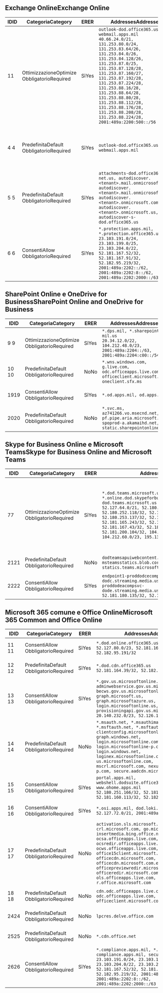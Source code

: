 <!--THIS FILE IS AUTOMATICALLY GENERATED. MANUAL CHANGES WILL BE OVERWRITTEN.-->
<!--Please contact the Office 365 Endpoints team with any questions.-->
<!--USGovDoD endpoints version 2020062900-->
<!--File generated 2020-07-06 08:00:06.0738-->

## <a name="exchange-online"></a><span data-ttu-id="040b1-101">Exchange Online</span><span class="sxs-lookup"><span data-stu-id="040b1-101">Exchange Online</span></span>

<span data-ttu-id="040b1-102">ID</span><span class="sxs-lookup"><span data-stu-id="040b1-102">ID</span></span> | <span data-ttu-id="040b1-103">Categoria</span><span class="sxs-lookup"><span data-stu-id="040b1-103">Category</span></span> | <span data-ttu-id="040b1-104">ER</span><span class="sxs-lookup"><span data-stu-id="040b1-104">ER</span></span> | <span data-ttu-id="040b1-105">Addresses</span><span class="sxs-lookup"><span data-stu-id="040b1-105">Addresses</span></span> | <span data-ttu-id="040b1-106">Porte</span><span class="sxs-lookup"><span data-stu-id="040b1-106">Ports</span></span>
-- | -------------------- | --- | ---------------------------------------------------------------------------------------------------------------------------------------------------------------------------------------------------------------------------------------------------------------------------------------------------------------------------------------------------------------------------------------------- | -------------------------------
<span data-ttu-id="040b1-107">1</span><span class="sxs-lookup"><span data-stu-id="040b1-107">1</span></span> | <span data-ttu-id="040b1-108">Ottimizzazione</span><span class="sxs-lookup"><span data-stu-id="040b1-108">Optimize</span></span><BR><span data-ttu-id="040b1-109">Obbligatorio</span><span class="sxs-lookup"><span data-stu-id="040b1-109">Required</span></span> | <span data-ttu-id="040b1-110">Sì</span><span class="sxs-lookup"><span data-stu-id="040b1-110">Yes</span></span> | `outlook-dod.office365.us, webmail.apps.mil`<BR>`40.66.24.0/21, 131.253.80.0/24, 131.253.83.64/26, 131.253.84.0/26, 131.253.84.128/26, 131.253.87.0/25, 131.253.87.128/28, 131.253.87.160/27, 131.253.87.192/28, 131.253.87.224/28, 131.253.88.16/28, 131.253.88.64/28, 131.253.88.80/28, 131.253.88.112/28, 131.253.88.176/28, 131.253.88.208/28, 131.253.88.224/28, 2001:489a:2200:500::/56` | <span data-ttu-id="040b1-111">**TCP:** 443, 80</span><span class="sxs-lookup"><span data-stu-id="040b1-111">**TCP:** 443, 80</span></span>
<span data-ttu-id="040b1-112">4 </span><span class="sxs-lookup"><span data-stu-id="040b1-112">4</span></span> | <span data-ttu-id="040b1-113">Predefinita</span><span class="sxs-lookup"><span data-stu-id="040b1-113">Default</span></span><BR><span data-ttu-id="040b1-114">Obbligatorio</span><span class="sxs-lookup"><span data-stu-id="040b1-114">Required</span></span> | <span data-ttu-id="040b1-115">Sì</span><span class="sxs-lookup"><span data-stu-id="040b1-115">Yes</span></span> | `outlook-dod.office365.us, webmail.apps.mil` | <span data-ttu-id="040b1-116">**TCP:** 143, 25, 587, 993, 995</span><span class="sxs-lookup"><span data-stu-id="040b1-116">**TCP:** 143, 25, 587, 993, 995</span></span>
<span data-ttu-id="040b1-117">5 </span><span class="sxs-lookup"><span data-stu-id="040b1-117">5</span></span> | <span data-ttu-id="040b1-118">Predefinita</span><span class="sxs-lookup"><span data-stu-id="040b1-118">Default</span></span><BR><span data-ttu-id="040b1-119">Obbligatorio</span><span class="sxs-lookup"><span data-stu-id="040b1-119">Required</span></span> | <span data-ttu-id="040b1-120">Sì</span><span class="sxs-lookup"><span data-stu-id="040b1-120">Yes</span></span> | `attachments-dod.office365-net.us, autodiscover.<tenant>.mail.onmicrosoft.com, autodiscover.<tenant>.mail.onmicrosoft.us, autodiscover.<tenant>.onmicrosoft.com, autodiscover.<tenant>.onmicrosoft.us, autodiscover-s-dod.office365.us` | <span data-ttu-id="040b1-121">**TCP:** 443, 80</span><span class="sxs-lookup"><span data-stu-id="040b1-121">**TCP:** 443, 80</span></span>
<span data-ttu-id="040b1-122">6 </span><span class="sxs-lookup"><span data-stu-id="040b1-122">6</span></span> | <span data-ttu-id="040b1-123">Consenti</span><span class="sxs-lookup"><span data-stu-id="040b1-123">Allow</span></span><BR><span data-ttu-id="040b1-124">Obbligatorio</span><span class="sxs-lookup"><span data-stu-id="040b1-124">Required</span></span> | <span data-ttu-id="040b1-125">Sì</span><span class="sxs-lookup"><span data-stu-id="040b1-125">Yes</span></span> | `*.protection.apps.mil, *.protection.office365.us`<BR>`23.103.191.0/24, 23.103.199.0/25, 23.103.204.0/22, 52.181.167.52/32, 52.181.167.91/32, 52.182.95.219/32, 2001:489a:2202::/62, 2001:489a:2202:8::/62, 2001:489a:2202:2000::/63` | <span data-ttu-id="040b1-126">**TCP:** 25, 443</span><span class="sxs-lookup"><span data-stu-id="040b1-126">**TCP:** 25, 443</span></span>

## <a name="sharepoint-online-and-onedrive-for-business"></a><span data-ttu-id="040b1-127">SharePoint Online e OneDrive for Business</span><span class="sxs-lookup"><span data-stu-id="040b1-127">SharePoint Online and OneDrive for Business</span></span>

<span data-ttu-id="040b1-128">ID</span><span class="sxs-lookup"><span data-stu-id="040b1-128">ID</span></span> | <span data-ttu-id="040b1-129">Categoria</span><span class="sxs-lookup"><span data-stu-id="040b1-129">Category</span></span> | <span data-ttu-id="040b1-130">ER</span><span class="sxs-lookup"><span data-stu-id="040b1-130">ER</span></span> | <span data-ttu-id="040b1-131">Addresses</span><span class="sxs-lookup"><span data-stu-id="040b1-131">Addresses</span></span> | <span data-ttu-id="040b1-132">Porte</span><span class="sxs-lookup"><span data-stu-id="040b1-132">Ports</span></span>
-- | -------------------- | --- | ------------------------------------------------------------------------------------------------------------------- | ----------------
<span data-ttu-id="040b1-133">9 </span><span class="sxs-lookup"><span data-stu-id="040b1-133">9</span></span> | <span data-ttu-id="040b1-134">Ottimizzazione</span><span class="sxs-lookup"><span data-stu-id="040b1-134">Optimize</span></span><BR><span data-ttu-id="040b1-135">Obbligatorio</span><span class="sxs-lookup"><span data-stu-id="040b1-135">Required</span></span> | <span data-ttu-id="040b1-136">Sì</span><span class="sxs-lookup"><span data-stu-id="040b1-136">Yes</span></span> | `*.dps.mil, *.sharepoint-mil.us`<BR>`20.34.12.0/22, 104.212.48.0/23, 2001:489a:2204::/63, 2001:489a:2204:c00::/54` | <span data-ttu-id="040b1-137">**TCP:** 443, 80</span><span class="sxs-lookup"><span data-stu-id="040b1-137">**TCP:** 443, 80</span></span>
<span data-ttu-id="040b1-138">10 </span><span class="sxs-lookup"><span data-stu-id="040b1-138">10</span></span> | <span data-ttu-id="040b1-139">Predefinita</span><span class="sxs-lookup"><span data-stu-id="040b1-139">Default</span></span><BR><span data-ttu-id="040b1-140">Obbligatorio</span><span class="sxs-lookup"><span data-stu-id="040b1-140">Required</span></span> | <span data-ttu-id="040b1-141">No</span><span class="sxs-lookup"><span data-stu-id="040b1-141">No</span></span> | `*.wns.windows.com, g.live.com, odc.officeapps.live.com, officeclient.microsoft.com, oneclient.sfx.ms` | <span data-ttu-id="040b1-142">**TCP:** 443, 80</span><span class="sxs-lookup"><span data-stu-id="040b1-142">**TCP:** 443, 80</span></span>
<span data-ttu-id="040b1-143">19</span><span class="sxs-lookup"><span data-stu-id="040b1-143">19</span></span> | <span data-ttu-id="040b1-144">Consenti</span><span class="sxs-lookup"><span data-stu-id="040b1-144">Allow</span></span><BR><span data-ttu-id="040b1-145">Obbligatorio</span><span class="sxs-lookup"><span data-stu-id="040b1-145">Required</span></span> | <span data-ttu-id="040b1-146">Sì</span><span class="sxs-lookup"><span data-stu-id="040b1-146">Yes</span></span> | `*.od.apps.mil, od.apps.mil` | <span data-ttu-id="040b1-147">**TCP:** 443, 80</span><span class="sxs-lookup"><span data-stu-id="040b1-147">**TCP:** 443, 80</span></span>
<span data-ttu-id="040b1-148">20</span><span class="sxs-lookup"><span data-stu-id="040b1-148">20</span></span> | <span data-ttu-id="040b1-149">Predefinita</span><span class="sxs-lookup"><span data-stu-id="040b1-149">Default</span></span><BR><span data-ttu-id="040b1-150">Obbligatorio</span><span class="sxs-lookup"><span data-stu-id="040b1-150">Required</span></span> | <span data-ttu-id="040b1-151">No</span><span class="sxs-lookup"><span data-stu-id="040b1-151">No</span></span> | `*.svc.ms, az741266.vo.msecnd.net, pf.pipe.aria.microsoft.com, spoprod-a.akamaihd.net, static.sharepointonline.com` | <span data-ttu-id="040b1-152">**TCP:** 443, 80</span><span class="sxs-lookup"><span data-stu-id="040b1-152">**TCP:** 443, 80</span></span>

## <a name="skype-for-business-online-and-microsoft-teams"></a><span data-ttu-id="040b1-153">Skype for Business Online e Microsoft Teams</span><span class="sxs-lookup"><span data-stu-id="040b1-153">Skype for Business Online and Microsoft Teams</span></span>

<span data-ttu-id="040b1-154">ID</span><span class="sxs-lookup"><span data-stu-id="040b1-154">ID</span></span> | <span data-ttu-id="040b1-155">Categoria</span><span class="sxs-lookup"><span data-stu-id="040b1-155">Category</span></span> | <span data-ttu-id="040b1-156">ER</span><span class="sxs-lookup"><span data-stu-id="040b1-156">ER</span></span> | <span data-ttu-id="040b1-157">Addresses</span><span class="sxs-lookup"><span data-stu-id="040b1-157">Addresses</span></span> | <span data-ttu-id="040b1-158">Porte</span><span class="sxs-lookup"><span data-stu-id="040b1-158">Ports</span></span>
-- | -------------------- | --- | -------------------------------------------------------------------------------------------------------------------------------------------------------------------------------------------------------------------------------------------------------------------------------------------------------------------------------------------------------- | -----------------------------------------------
<span data-ttu-id="040b1-159">7</span><span class="sxs-lookup"><span data-stu-id="040b1-159">7</span></span> | <span data-ttu-id="040b1-160">Ottimizzazione</span><span class="sxs-lookup"><span data-stu-id="040b1-160">Optimize</span></span><BR><span data-ttu-id="040b1-161">Obbligatorio</span><span class="sxs-lookup"><span data-stu-id="040b1-161">Required</span></span> | <span data-ttu-id="040b1-162">Sì</span><span class="sxs-lookup"><span data-stu-id="040b1-162">Yes</span></span> | `*.dod.teams.microsoft.us, *.online.dod.skypeforbusiness.us, dod.teams.microsoft.us`<BR>`52.127.64.0/21, 52.180.249.148/32, 52.180.252.118/32, 52.180.252.187/32, 52.180.253.137/32, 52.180.253.154/32, 52.181.165.243/32, 52.181.166.119/32, 52.181.167.43/32, 52.181.167.64/32, 52.181.200.104/32, 104.212.32.0/22, 104.212.60.0/23, 195.134.240.0/22` | <span data-ttu-id="040b1-163">**TCP:** 443</span><span class="sxs-lookup"><span data-stu-id="040b1-163">**TCP:** 443</span></span><BR><span data-ttu-id="040b1-164">**UDP:** 3478, 3479, 3480, 3481</span><span class="sxs-lookup"><span data-stu-id="040b1-164">**UDP:** 3478, 3479, 3480, 3481</span></span>
<span data-ttu-id="040b1-165"> 21</span><span class="sxs-lookup"><span data-stu-id="040b1-165">21</span></span> | <span data-ttu-id="040b1-166">Predefinita</span><span class="sxs-lookup"><span data-stu-id="040b1-166">Default</span></span><BR><span data-ttu-id="040b1-167">Obbligatorio</span><span class="sxs-lookup"><span data-stu-id="040b1-167">Required</span></span> | <span data-ttu-id="040b1-168">No</span><span class="sxs-lookup"><span data-stu-id="040b1-168">No</span></span> | `dodteamsapuiwebcontent.blob.core.usgovcloudapi.net, msteamsstatics.blob.core.usgovcloudapi.net, statics.teams.microsoft.com` | <span data-ttu-id="040b1-169">**TCP:** 443</span><span class="sxs-lookup"><span data-stu-id="040b1-169">**TCP:** 443</span></span>
<span data-ttu-id="040b1-170">22</span><span class="sxs-lookup"><span data-stu-id="040b1-170">22</span></span> | <span data-ttu-id="040b1-171">Consenti</span><span class="sxs-lookup"><span data-stu-id="040b1-171">Allow</span></span><BR><span data-ttu-id="040b1-172">Obbligatorio</span><span class="sxs-lookup"><span data-stu-id="040b1-172">Required</span></span> | <span data-ttu-id="040b1-173">Sì</span><span class="sxs-lookup"><span data-stu-id="040b1-173">Yes</span></span> | `endpoint1-proddodcecompsvc-dodc.streaming.media.usgovcloudapi.net, endpoint1-proddodeacompsvc-dode.streaming.media.usgovcloudapi.net`<BR>`52.181.180.135/32, 52.182.53.6/32` | <span data-ttu-id="040b1-174">**TCP:** 443</span><span class="sxs-lookup"><span data-stu-id="040b1-174">**TCP:** 443</span></span>

## <a name="microsoft-365-common-and-office-online"></a><span data-ttu-id="040b1-175">Microsoft 365 comune e Office Online</span><span class="sxs-lookup"><span data-stu-id="040b1-175">Microsoft 365 Common and Office Online</span></span>

<span data-ttu-id="040b1-176">ID</span><span class="sxs-lookup"><span data-stu-id="040b1-176">ID</span></span> | <span data-ttu-id="040b1-177">Categoria</span><span class="sxs-lookup"><span data-stu-id="040b1-177">Category</span></span> | <span data-ttu-id="040b1-178">ER</span><span class="sxs-lookup"><span data-stu-id="040b1-178">ER</span></span> | <span data-ttu-id="040b1-179">Addresses</span><span class="sxs-lookup"><span data-stu-id="040b1-179">Addresses</span></span> | <span data-ttu-id="040b1-180">Porte</span><span class="sxs-lookup"><span data-stu-id="040b1-180">Ports</span></span>
-- | ------------------- | --- | ---------------------------------------------------------------------------------------------------------------------------------------------------------------------------------------------------------------------------------------------------------------------------------------------------------------------------------------------------------------------------------------------- | ----------------
<span data-ttu-id="040b1-181">11 </span><span class="sxs-lookup"><span data-stu-id="040b1-181">11</span></span> | <span data-ttu-id="040b1-182">Consenti</span><span class="sxs-lookup"><span data-stu-id="040b1-182">Allow</span></span><BR><span data-ttu-id="040b1-183">Obbligatorio</span><span class="sxs-lookup"><span data-stu-id="040b1-183">Required</span></span> | <span data-ttu-id="040b1-184">Sì</span><span class="sxs-lookup"><span data-stu-id="040b1-184">Yes</span></span> | `*.dod.online.office365.us`<BR>`52.127.80.0/23, 52.181.164.39/32, 52.182.95.191/32` | <span data-ttu-id="040b1-185">**TCP:** 443</span><span class="sxs-lookup"><span data-stu-id="040b1-185">**TCP:** 443</span></span>
<span data-ttu-id="040b1-186">12 </span><span class="sxs-lookup"><span data-stu-id="040b1-186">12</span></span> | <span data-ttu-id="040b1-187">Predefinita</span><span class="sxs-lookup"><span data-stu-id="040b1-187">Default</span></span><BR><span data-ttu-id="040b1-188">Obbligatorio</span><span class="sxs-lookup"><span data-stu-id="040b1-188">Required</span></span> | <span data-ttu-id="040b1-189">Sì</span><span class="sxs-lookup"><span data-stu-id="040b1-189">Yes</span></span> | `*.dod.cdn.office365.us`<BR>`52.181.164.39/32, 52.182.95.191/32` | <span data-ttu-id="040b1-190">**TCP:** 443</span><span class="sxs-lookup"><span data-stu-id="040b1-190">**TCP:** 443</span></span>
<span data-ttu-id="040b1-191">13 </span><span class="sxs-lookup"><span data-stu-id="040b1-191">13</span></span> | <span data-ttu-id="040b1-192">Consenti</span><span class="sxs-lookup"><span data-stu-id="040b1-192">Allow</span></span><BR><span data-ttu-id="040b1-193">Obbligatorio</span><span class="sxs-lookup"><span data-stu-id="040b1-193">Required</span></span> | <span data-ttu-id="040b1-194">Sì</span><span class="sxs-lookup"><span data-stu-id="040b1-194">Yes</span></span> | `*.gov.us.microsoftonline.com, adminwebservice.gov.us.microsoftonline.com, becws.gov.us.microsoftonline.com, dod-graph.microsoft.us, graph.microsoftazure.us, login.microsoftonline.us, provisioningapi.gov.us.microsoftonline.com`<BR>`20.140.232.0/23, 52.126.194.0/23` | <span data-ttu-id="040b1-195">**TCP:** 443</span><span class="sxs-lookup"><span data-stu-id="040b1-195">**TCP:** 443</span></span>
<span data-ttu-id="040b1-196">14 </span><span class="sxs-lookup"><span data-stu-id="040b1-196">14</span></span> | <span data-ttu-id="040b1-197">Predefinita</span><span class="sxs-lookup"><span data-stu-id="040b1-197">Default</span></span><BR><span data-ttu-id="040b1-198">Obbligatorio</span><span class="sxs-lookup"><span data-stu-id="040b1-198">Required</span></span> | <span data-ttu-id="040b1-199">No</span><span class="sxs-lookup"><span data-stu-id="040b1-199">No</span></span> | `*.msauth.net, *.msauthimages.us, *.msftauth.net, *.msftauthimages.us, clientconfig.microsoftonline-p.net, graph.windows.net, login.microsoftonline.com, login.microsoftonline-p.com, login.windows.net, loginex.microsoftonline.com, login-us.microsoftonline.com, mscrl.microsoft.com, nexus.microsoftonline-p.com, secure.aadcdn.microsoftonline-p.com` | <span data-ttu-id="040b1-200">**TCP:** 443</span><span class="sxs-lookup"><span data-stu-id="040b1-200">**TCP:** 443</span></span>
<span data-ttu-id="040b1-201">15 </span><span class="sxs-lookup"><span data-stu-id="040b1-201">15</span></span> | <span data-ttu-id="040b1-202">Consenti</span><span class="sxs-lookup"><span data-stu-id="040b1-202">Allow</span></span><BR><span data-ttu-id="040b1-203">Obbligatorio</span><span class="sxs-lookup"><span data-stu-id="040b1-203">Required</span></span> | <span data-ttu-id="040b1-204">Sì</span><span class="sxs-lookup"><span data-stu-id="040b1-204">Yes</span></span> | `portal.apps.mil, webshell.dodsuite.office365.us, www.ohome.apps.mil`<BR>`52.180.251.166/32, 52.181.160.19/32, 52.181.160.113/32, 52.182.92.132/32` | <span data-ttu-id="040b1-205">**TCP:** 443</span><span class="sxs-lookup"><span data-stu-id="040b1-205">**TCP:** 443</span></span>
<span data-ttu-id="040b1-206">16 </span><span class="sxs-lookup"><span data-stu-id="040b1-206">16</span></span> | <span data-ttu-id="040b1-207">Consenti</span><span class="sxs-lookup"><span data-stu-id="040b1-207">Allow</span></span><BR><span data-ttu-id="040b1-208">Obbligatorio</span><span class="sxs-lookup"><span data-stu-id="040b1-208">Required</span></span> | <span data-ttu-id="040b1-209">Sì</span><span class="sxs-lookup"><span data-stu-id="040b1-209">Yes</span></span> | `*.osi.apps.mil, dod.loki.office365.us`<BR>`52.127.72.0/21, 2001:489a:2206::/48` | <span data-ttu-id="040b1-210">**TCP:** 443</span><span class="sxs-lookup"><span data-stu-id="040b1-210">**TCP:** 443</span></span>
<span data-ttu-id="040b1-211">17 </span><span class="sxs-lookup"><span data-stu-id="040b1-211">17</span></span> | <span data-ttu-id="040b1-212">Predefinita</span><span class="sxs-lookup"><span data-stu-id="040b1-212">Default</span></span><BR><span data-ttu-id="040b1-213">Obbligatorio</span><span class="sxs-lookup"><span data-stu-id="040b1-213">Required</span></span> | <span data-ttu-id="040b1-214">No</span><span class="sxs-lookup"><span data-stu-id="040b1-214">No</span></span> | `activation.sls.microsoft.com, crl.microsoft.com, go.microsoft.com, insertmedia.bing.office.net, ocsa.officeapps.live.com, ocsredir.officeapps.live.com, ocws.officeapps.live.com, office15client.microsoft.com, officecdn.microsoft.com, officecdn.microsoft.com.edgesuite.net, officepreviewredir.microsoft.com, officeredir.microsoft.com, ols.officeapps.live.com, r.office.microsoft.com` | <span data-ttu-id="040b1-215">**TCP:** 443, 80</span><span class="sxs-lookup"><span data-stu-id="040b1-215">**TCP:** 443, 80</span></span>
<span data-ttu-id="040b1-216">18 </span><span class="sxs-lookup"><span data-stu-id="040b1-216">18</span></span> | <span data-ttu-id="040b1-217">Predefinita</span><span class="sxs-lookup"><span data-stu-id="040b1-217">Default</span></span><BR><span data-ttu-id="040b1-218">Obbligatorio</span><span class="sxs-lookup"><span data-stu-id="040b1-218">Required</span></span> | <span data-ttu-id="040b1-219">No</span><span class="sxs-lookup"><span data-stu-id="040b1-219">No</span></span> | `cdn.odc.officeapps.live.com, odc.officeapps.live.com, officeclient.microsoft.com` | <span data-ttu-id="040b1-220">**TCP:** 443, 80</span><span class="sxs-lookup"><span data-stu-id="040b1-220">**TCP:** 443, 80</span></span>
<span data-ttu-id="040b1-221">24</span><span class="sxs-lookup"><span data-stu-id="040b1-221">24</span></span> | <span data-ttu-id="040b1-222">Predefinita</span><span class="sxs-lookup"><span data-stu-id="040b1-222">Default</span></span><BR><span data-ttu-id="040b1-223">Obbligatorio</span><span class="sxs-lookup"><span data-stu-id="040b1-223">Required</span></span> | <span data-ttu-id="040b1-224">No</span><span class="sxs-lookup"><span data-stu-id="040b1-224">No</span></span> | `lpcres.delve.office.com` | <span data-ttu-id="040b1-225">**TCP:** 443</span><span class="sxs-lookup"><span data-stu-id="040b1-225">**TCP:** 443</span></span>
<span data-ttu-id="040b1-226">25</span><span class="sxs-lookup"><span data-stu-id="040b1-226">25</span></span> | <span data-ttu-id="040b1-227">Predefinita</span><span class="sxs-lookup"><span data-stu-id="040b1-227">Default</span></span><BR><span data-ttu-id="040b1-228">Obbligatorio</span><span class="sxs-lookup"><span data-stu-id="040b1-228">Required</span></span> | <span data-ttu-id="040b1-229">No</span><span class="sxs-lookup"><span data-stu-id="040b1-229">No</span></span> | `*.cdn.office.net` | <span data-ttu-id="040b1-230">**TCP:** 443</span><span class="sxs-lookup"><span data-stu-id="040b1-230">**TCP:** 443</span></span>
<span data-ttu-id="040b1-231">26</span><span class="sxs-lookup"><span data-stu-id="040b1-231">26</span></span> | <span data-ttu-id="040b1-232">Consenti</span><span class="sxs-lookup"><span data-stu-id="040b1-232">Allow</span></span><BR><span data-ttu-id="040b1-233">Obbligatorio</span><span class="sxs-lookup"><span data-stu-id="040b1-233">Required</span></span> | <span data-ttu-id="040b1-234">Sì</span><span class="sxs-lookup"><span data-stu-id="040b1-234">Yes</span></span> | `*.compliance.apps.mil, *.security.apps.mil, compliance.apps.mil, security.apps.mil`<BR>`23.103.191.0/24, 23.103.199.0/25, 23.103.204.0/22, 23.103.208.0/22, 52.181.167.52/32, 52.181.167.91/32, 52.182.95.219/32, 2001:489a:2202::/62, 2001:489a:2202:8::/62, 2001:489a:2202:2000::/63` | <span data-ttu-id="040b1-235">**TCP:** 443, 80</span><span class="sxs-lookup"><span data-stu-id="040b1-235">**TCP:** 443, 80</span></span>

